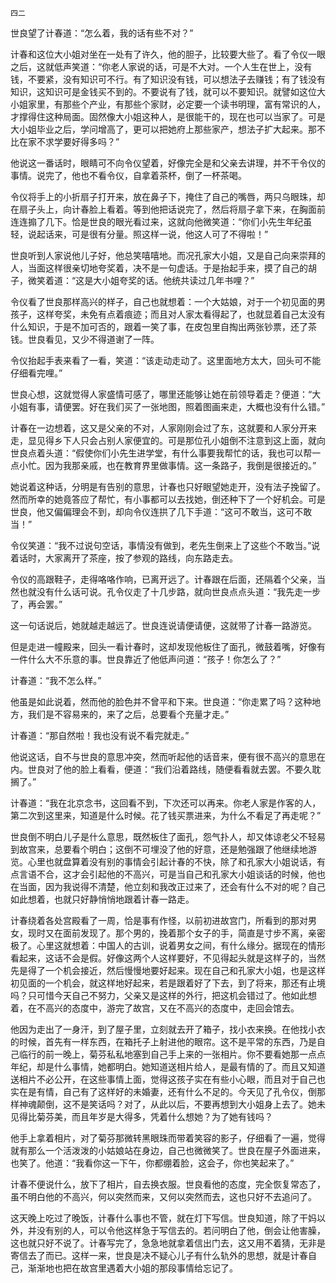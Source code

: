     四二 

   世良望了计春道：“怎么着，我的话有些不对？”

   计春和这位大小姐对坐在一处有了许久，他的胆子，比较要大些了。看了令仪一眼之后，这就低声笑道：“你老人家说的话，可是不大对。一个人生在世上，没有钱，不要紧，没有知识可不行。有了知识没有钱，可以想法子去赚钱；有了钱没有知识，这知识可是金钱买不到的。不要说有了钱，就可以不要知识。就譬如这位大小姐家里，有那些个产业，有那些个家财，必定要一个读书明理，富有常识的人，才撑得住这种局面。固然像大小姐这种人，是很能干的，现在也可以当家了。可是大小姐毕业之后，学问增高了，更可以把她府上那些家产，想法子扩大起来。那不比在家不求学要好得多吗？”

   他说这一番话时，眼睛可不向令仪望着，好像完全是和父亲去讲理，并不干令仪的事情。说完了，他也不看令仪，自拿着茶杯，倒了一杯茶喝。

   令仪将手上的小折扇子打开来，放在鼻子下，掩住了自己的嘴唇，两只乌眼珠，却在扇子头上，向计春脸上看着。等到他把话说完了，然后将扇子拿下来，在胸面前连连搧了几下。恰是世良的眼光看过来，这就向他微笑道：“你们小先生年纪虽轻，说起话来，可是很有分量。照这样一说，他这人可了不得啦！”

   世良听到人家说他儿子好，他总笑嘻嘻地。而况孔家大小姐，又是自己向来崇拜的人，当面这样很亲切地夸奖着，决不是一句虚话。于是抬起手来，摸了自己的胡子，微笑着道：“这是大小姐夸奖的话。他统共读过几年书哩？”

   令仪看了世良那样高兴的样子，自己也就想着：一个大姑娘，对于一个初见面的男孩子，这样夸奖，未免有点着痕迹；而且对人家太看得起了，也就显着自己太没有什么知识，于是不加可否的，跟着一笑了事，在皮包里自掏出两张钞票，还了茶钱。世良看见，又少不得道谢了一阵。

   令仪抬起手表来看了一看，笑道：“该走动走动了。这里面地方太大，回头可不能仔细看完哩。”

   世良心想，这就觉得人家盛情可感了，哪里还能够让她在前领导着走？便道：“大小姐有事，请便罢。好在我们买了一张地图，照着图画来走，大概也没有什么错。”

   计春在一边想着，这又是父亲的不对，人家刚刚会过了东，这就要和人家分开来走，显见得乡下人只会占别人家便宜的。可是那位孔小姐倒不注意到这上面，就向世良点着头道：“假使你们小先生进学堂，有什么事要我帮忙的话，我也可以帮一点小忙。因为我那亲戚，也在教育界里做事情。这一条路子，我倒是很接近的。”

   她说着这种话，分明是有告别的意思，计春也只好眼望她走开，没有法子挽留了。然而所幸的她竟答应了帮忙，有小事都可以去找她，倒还种下了一个好机会。可是世良，他又偏偏理会不到，却向令仪连拱了几下手道：“这可不敢当，这可不敢当！”

   令仪笑道：“我不过说句空话，事情没有做到，老先生倒来上了这些个不敢当。”说着话时，大家离开了茶座，按了参观的路线，向东路走去。

   令仪的高跟鞋子，走得咯咯作响，已离开远了。计春跟在后面，还隔着个父亲，当然也就没有什么话可说。孔令仪走了十几步路，就向世良点点头道：“我先走一步了，再会罢。”

   这一句话说后，她就越走越远了。世良连说请便请便，这就带了计春一路游览。

   但是走进一幢殿来，回头一看计春时，这却发现他板住了面孔，微鼓着嘴，好像有一件什么大不乐意的事。世良靠近了他低声问道：“孩子！你怎么了？”

   计春道：“我不怎么样。”

   他虽是如此说着，然而他的脸色并不曾平和下来。世良道：“你走累了吗？这种地方，我们是不容易来的，来了之后，总要看个充量才走。”

   计春道：“那自然啦！我也没有说不看完就走。”

   他说这话，自不与世良的意思冲突，然而听起他的话音来，便有很不高兴的意思在内。世良对了他的脸上看看，便道：“我们沿着路线，随便看看就去罢。不要久耽搁了。”

   计春道：“我在北京念书，这回看不到，下次还可以再来。你老人家是作客的人，第二次到这里来，知道是什么时候。花了钱买票进来，为什么不看足了再走呢？”

   世良倒不明白儿子是什么意思，既然板住了面孔，怨气扑人，却又体谅老父不轻易到故宫来，总要看个明白；这倒不可埋没了他的好意，还是勉强跟了他继续地游览。心里也就盘算着没有别的事情会引起计春的不快，除了和孔家大小姐说话，有点言语不合，这才会引起他的不高兴，可是当自己和孔家大小姐谈话的时候，他也在当面，因为我说得不清楚，他立刻和我改正过来了，还会有什么不对的呢？自己如此想着，也就只好静悄悄地跟着计春一路走。

   计春绕着各处宫殿看了一周，恰是事有作怪，以前初进故宫门，所看到的那对男女，现时又在面前发现了。那个男的，挽着那个女子的手，简直是寸步不离，亲密极了。心里这就想着：中国人的古训，说着男女之间，有什么缘分。据现在的情形看起来，这话不会是假。好像这两个人这样要好，不见得起头就是这样子的，当然先是得了一个机会接近，然后慢慢地要好起来。现在自己和孔家大小姐，也是这样初见面的一个机会，就这样地好起来，若是跟着好了下去，到了将来，那还有止境吗？只可惜今天自己不努力，父亲又是这样的外行，把这机会错过了。他如此想着，在不高兴的态度中，游完了故宫，又在不高兴的态度中，走回会馆去。

   他因为走出了一身汗，到了屋子里，立刻就去开了箱子，找小衣来换。在他找小衣的时候，首先有一样东西，在箱托子上射进他的眼帘。这不是平常的东西，乃是自己临行的前一晚上，菊芬私私地塞到自己手上来的一张相片。你不要看她那一点点年纪，却是什么事情，她都明白。她知道送相片给人，是最有情的了。而且又知道送相片不必公开，在这些事情上面，觉得这孩子实在有些小心眼，而且对于自己也实在是有情，自己有了这样好的未婚妻，还有什么不足的。今天见了孔令仪，倒那样神魂颠倒，这不是笑话吗？对了，从此以后，不要再想到大小姐身上去了。她未见得比菊芬美，而且年岁是大得多，凭着什么想她？为了她有钱吗？

   他手上拿着相片，对了菊芬那微转黑眼珠而带着笑容的影子，仔细看了一遍，觉得就有那么一个活泼泼的小姑娘站在身边，自己也微微笑了。世良在屋子外面进来，也笑了。他道：“我看你这一下午，你都绷着脸，这会子，你也笑起来了。”

   计春不便说什么，放下了相片，自去换衣服。世良看他的态度，完全恢复常态了，虽不明白他的不高兴，何以突然而来，又何以突然而去，这也只好不去追问了。

   这天晚上吃过了晚饭，计春什么事也不管，就在灯下写信。世良知道，除了干妈以外，并没有别的人，可以令他这样急于写信去的。若问明白了他，倒会让他害臊，这也就只好不说了。计春写完了，急急地就拿着信出门去，这又用不着猜，无非是寄信去了而已。这样一来，世良是决不疑心儿子有什么轨外的思想，就是计春自己，渐渐地也把在故宫里遇着大小姐的那段事情给忘记了。

